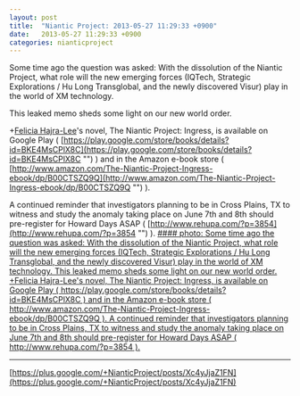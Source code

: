 ```yaml
---
layout: post
title:  "Niantic Project: 2013-05-27 11:29:33 +0900"
date:   2013-05-27 11:29:33 +0900
categories: nianticproject
---
```

Some time ago the question was asked: With the dissolution of the Niantic Project, what role will the new emerging forces (IQTech, Strategic Explorations / Hu Long Transglobal, and the newly discovered Visur) play in the world of XM technology.

This leaked memo sheds some light on our new world order.

+[Felicia Hajra-Lee](https://plus.google.com/118344555717370644832 "")'s novel, The Niantic Project: Ingress, is available on Google Play ( [https://play.google.com/store/books/details?id=BKE4MsCPlX8C](https://play.google.com/store/books/details?id=BKE4MsCPlX8C "") ) and in the Amazon e-book store ( [http://www.amazon.com/The-Niantic-Project-Ingress-ebook/dp/B00CTSZQ9Q](http://www.amazon.com/The-Niantic-Project-Ingress-ebook/dp/B00CTSZQ9Q "") ).

A continued reminder that investigators planning to be in Cross Plains, TX to witness and study the anomaly taking place on June 7th and 8th should pre-register for Howard Days ASAP ( [http://www.rehupa.com/?p=3854](http://www.rehupa.com/?p=3854 "") ).
[#### photo: Some time ago the question was asked: With the dissolution of the Niantic Project, what role will the new emerging forces (IQTech, Strategic Explorations / Hu Long Transglobal, and the newly discovered Visur) play in the world of XM technology.
This leaked memo sheds some light on our new world order.
+Felicia Hajra-Lee's novel, The Niantic Project: Ingress, is available on Google Play ( https://play.google.com/store/books/details?id=BKE4MsCPlX8C ) and in the Amazon e-book store ( http://www.amazon.com/The-Niantic-Project-Ingress-ebook/dp/B00CTSZQ9Q ).
A continued reminder that investigators planning to be in Cross Plains, TX to witness and study the anomaly taking place on June 7th and 8th should pre-register for Howard Days ASAP ( http://www.rehupa.com/?p=3854 ).](https://lh6.googleusercontent.com/-Vi_5g6yAcTE/UaLExUZ-TFI/AAAAAAAAcuo/g2mfHqomAVQ/w1125-h1500/refactor.png "")
- - -
[https://plus.google.com/+NianticProject/posts/Xc4yJjaZ1FN](https://plus.google.com/+NianticProject/posts/Xc4yJjaZ1FN)
